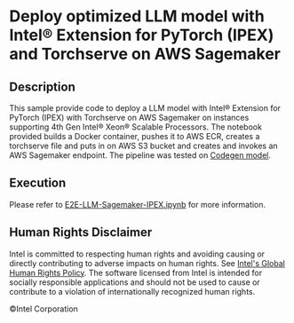# Deploy optimized LLM model with Intel® Extension for PyTorch (IPEX) and Torchserve on AWS Sagemaker

## Description
This sample provide code to deploy a LLM model with Intel® Extension for PyTorch (IPEX) with Torchserve on AWS Sagemaker on instances supporting 4th Gen Intel® Xeon® Scalable Processors. The notebook provided builds a Docker container, pushes it to AWS ECR, creates a torchserve file and puts in on AWS S3 bucket and creates and invokes an AWS Sagemaker endpoint. The pipeline was tested on [Codegen model](https://huggingface.co/Salesforce/codegen25-7b-multi_P).

## Execution
Please refer to [E2E-LLM-Sagemaker-IPEX.ipynb](E2E-LLM-Sagemaker-IPEX.ipynb) for more information.

## Human Rights Disclaimer
Intel is committed to respecting human rights and avoiding causing or directly contributing to adverse impacts on human rights. See [Intel's Global Human Rights Policy](https://www.intel.com/content/www/us/en/policy/policy-human-rights.html "Intel's Global Human Rights Policy"). The software licensed from Intel is intended for socially responsible applications and should not be used to cause or contribute to a violation of internationally recognized human rights.

&copy;Intel Corporation